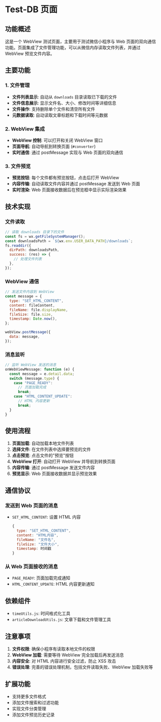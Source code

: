 # Test-DB 页面

## 功能概述

这是一个 WebView 测试页面，主要用于测试微信小程序与 Web 页面的双向通信功能。页面集成了文件管理功能，可以从微信内存读取文件列表，并通过 WebView 预览文件内容。

## 主要功能

### 1. 文件管理

- **文件列表显示**: 自动从 `downloads` 目录读取已下载的文件
- **文件信息展示**: 显示文件名、大小、修改时间等详细信息
- **文件操作**: 支持删除单个文件和清空所有文件
- **元数据读取**: 自动读取文章标题和下载时间等元数据

### 2. WebView 集成

- **WebView 控制**: 可以打开和关闭 WebView 窗口
- **页面导航**: 自动导航到转换页面 (`#converter`)
- **实时通信**: 通过 postMessage 实现与 Web 页面的双向通信

### 3. 文件预览

- **预览按钮**: 每个文件都有预览按钮，点击后打开 WebView
- **内容传输**: 自动读取文件内容并通过 postMessage 发送到 Web 页面
- **实时渲染**: Web 页面接收数据后在预览框中显示实际渲染效果

## 技术实现

### 文件读取

```javascript
// 读取 downloads 目录下的文件
const fs = wx.getFileSystemManager();
const downloadsPath = `${wx.env.USER_DATA_PATH}/downloads`;
fs.readdir({
  dirPath: downloadsPath,
  success: (res) => {
    // 处理文件列表
  },
});
```

### WebView 通信

```javascript
// 发送文件内容到 WebView
const message = {
  type: "SET_HTML_CONTENT",
  content: fileContent,
  fileName: file.displayName,
  fileSize: file.size,
  timestamp: Date.now(),
};

webView.postMessage({
  data: message,
});
```

### 消息监听

```javascript
// 监听 WebView 发送的消息
onWebViewMessage: function (e) {
  const message = e.detail.data;
  switch (message.type) {
    case "PAGE_READY":
      // 页面加载完成
      break;
    case "HTML_CONTENT_UPDATE":
      // HTML 内容更新
      break;
  }
}
```

## 使用流程

1. **页面加载**: 自动加载本地文件列表
2. **选择文件**: 在文件列表中选择要预览的文件
3. **点击预览**: 点击文件的"预览"按钮
4. **WebView 打开**: 自动打开 WebView 并导航到转换页面
5. **内容传输**: 通过 postMessage 发送文件内容
6. **预览显示**: Web 页面接收数据并显示预览效果

## 通信协议

### 发送到 Web 页面的消息

- `SET_HTML_CONTENT`: 设置 HTML 内容
  ```javascript
  {
    type: "SET_HTML_CONTENT",
    content: "HTML内容",
    fileName: "文件名",
    fileSize: "文件大小",
    timestamp: 时间戳
  }
  ```

### 从 Web 页面接收的消息

- `PAGE_READY`: 页面加载完成通知
- `HTML_CONTENT_UPDATE`: HTML 内容更新通知

## 依赖组件

- `timeUtils.js`: 时间格式化工具
- `articleDownloadUtils.js`: 文章下载和文件管理工具

## 注意事项

1. **文件权限**: 确保小程序有读取本地文件的权限
2. **WebView 加载**: 需要等待 WebView 完全加载后再发送消息
3. **内容安全**: 对 HTML 内容进行安全过滤，防止 XSS 攻击
4. **错误处理**: 完善的错误处理机制，包括文件读取失败、WebView 加载失败等

## 扩展功能

- 支持更多文件格式
- 添加文件搜索和过滤功能
- 实现文件分类管理
- 添加文件预览历史记录
